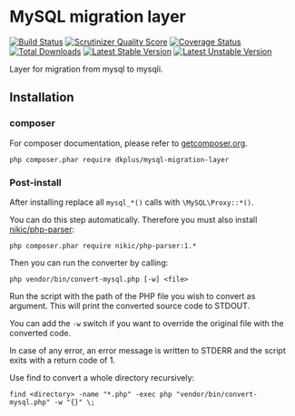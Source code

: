 # MySQL migration layer

[![Build Status](https://travis-ci.org/UFOMelkor/mysql-migration-layer.png?branch=master)](https://travis-ci.org/UFOMelkor/mysql-migration-layer)
[![Scrutinizer Quality Score](https://scrutinizer-ci.com/g/UFOMelkor/mysql-migration-layer/badges/quality-score.png?s=afd2b8429ba93522e6febb660100698bf59390d1)](https://scrutinizer-ci.com/g/UFOMelkor/mysql-migration-layer/)
[![Coverage Status](https://coveralls.io/repos/UFOMelkor/mysql-migration-layer/badge.png)](https://coveralls.io/r/UFOMelkor/mysql-migration-layer)
[![Total Downloads](https://poser.pugx.org/dkplus/mysql-migration-layer/downloads.png)](https://packagist.org/packages/dkplus/mysql-migration-layer)
[![Latest Stable Version](https://poser.pugx.org/dkplus/mysql-migration-layer/v/stable.png)](https://packagist.org/packages/dkplus/mysql-migration-layer)
[![Latest Unstable Version](https://poser.pugx.org/dkplus/mysql-migration-layer/v/unstable.png)](https://packagist.org/packages/dkplus/mysql-migration-layer)

Layer for migration from mysql to mysqli.

## Installation

### composer
For composer documentation, please refer to
[getcomposer.org](http://getcomposer.org/).

```shell
php composer.phar require dkplus/mysql-migration-layer
```

### Post-install
After installing replace all `mysql_*()` calls with `\MySQL\Proxy::*()`.

You can do this step automatically. Therefore you must also install [nikic/php-parser](https://github.com/nikic/PHP-Parser):

```shell
php composer.phar require nikic/php-parser:1.*
```

Then you can run the converter by calling:

```shell
php vendor/bin/convert-mysql.php [-w] <file>
```

Run the script with the path of the PHP file you wish to convert as argument. This will print the converted source code to STDOUT.

You can add the `-w` switch if you want to override the original file with the converted code.

In case of any error, an error message is written to STDERR and the script exits with a return code of 1.

Use find to convert a whole directory recursively:

```shell
find <directory> -name "*.php" -exec php "vendor/bin/convert-mysql.php" -w "{}" \;
```

